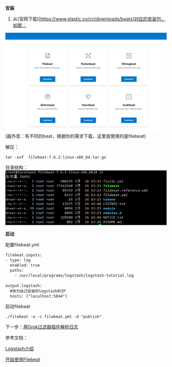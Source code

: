 **安装**

1. 从(官网下载)[https://www.elastic.co/cn/downloads/beats]对应的安装包，如图：

![下载安装包](image/20200407110750.png)
(画外音：有不同的beat，根据你的需求下载，这里我使用的是filebeat)

解压：
```
tar -xvf  filebeat-7.6.2-linux-x86_64.tar.gz
```
目录结构：
![目录结构](image/20200407110940.png)

**启动**

配置filebeat.yml
```
filebeat.inputs:
- type: log
  enabled: true
  paths:
    - /usr/local/programs/logstash/logstash-tutorial.log

output.logstash:
  #改为自己安装的logstash的IP
  hosts: ["localhost:5044"]
```
启动filebeat
```
./filebeat -e -c filebeat.yml -d "publish"
```
 
下一步：[用Grok过滤器插件解析日志](use-logstash-plugin-grok.md)

参考文档：

[Logstash介绍](https://www.cnblogs.com/cjsblog/p/9459781.html)

[开始使用Filebeat](https://www.cnblogs.com/cjsblog/p/9445792.html)